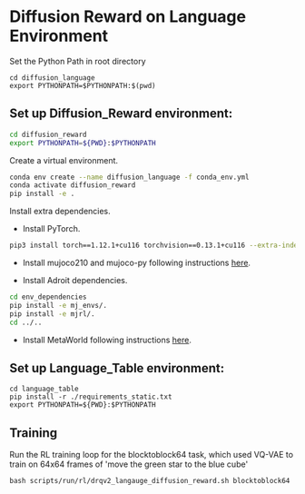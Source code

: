 # Diffusion Reward on Language Environment
Set the Python Path in root directory
```
cd diffusion_language
export PYTHONPATH=$PYTHONPATH:$(pwd)
```
## Set up Diffusion_Reward environment:

```bash
cd diffusion_reward
export PYTHONPATH=${PWD}:$PYTHONPATH
```
Create a virtual environment.
```bash
conda env create --name diffusion_language -f conda_env.yml 
conda activate diffusion_reward
pip install -e .
```
Install extra dependencies.
- Install PyTorch.
```bash
pip3 install torch==1.12.1+cu116 torchvision==0.13.1+cu116 --extra-index-url https://download.pytorch.org/whl/cu116
```
- Install mujoco210 and mujoco-py following instructions [here](https://github.com/openai/mujoco-py#install-mujoco).

- Install Adroit dependencies.
```bash
cd env_dependencies
pip install -e mj_envs/.
pip install -e mjrl/.
cd ../..
```
- Install MetaWorld following instructions [here](https://github.com/Farama-Foundation/Metaworld?tab=readme-ov-file#installation).

## Set up Language_Table environment:
```
cd language_table
pip install -r ./requirements_static.txt
export PYTHONPATH=${PWD}:$PYTHONPATH
```
## Training
Run the RL training loop for the blocktoblock64 task, which used VQ-VAE to train on 64x64 frames of 'move the green star to the blue cube'
```
bash scripts/run/rl/drqv2_langauge_diffusion_reward.sh blocktoblock64
```
